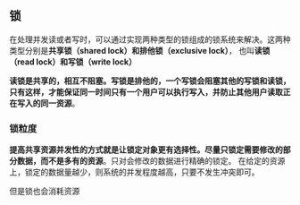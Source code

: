 ## 锁
在处理并发读或者写时，可以通过实现两种类型的锁组成的锁系统来解决。这两种类型分别是**共享锁（shared lock）**和**排他锁（exclusive lock）**，
也叫**读锁（read lock）**和**写锁（write lock）**

**读锁是共享的，相互不阻塞。写锁是排他的，一个写锁会阻塞其他的写锁和读锁，只有这样，才能保证同一时间只有一个用户可以执行写入，并防止其他用户读取正
在写入的同一资源**。

### 锁粒度
**提高共享资源并发性的方式就是让锁定对象更有选择性。尽量只锁定需要修改的部分数据，而不是多有的资源**。只对会修改的数据进行精确的锁定。
在给定的资源上，锁定的数据量越少，则系统的并发程度越高，只要不发生冲突即可。

但是锁也会消耗资源